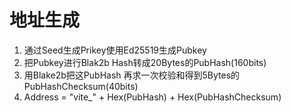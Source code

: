 # 地址生成

1. 通过Seed生成Prikey使用Ed25519生成Pubkey
2. 把Pubkey进行Blak2b Hash转成20Bytes的PubHash(160bits) 
3. 用Blake2b把这PubHash 再求一次校验和得到5Bytes的PubHashChecksum(40bits)
4. Address = "vite_" + Hex(PubHash) + Hex(PubHashChecksum)

